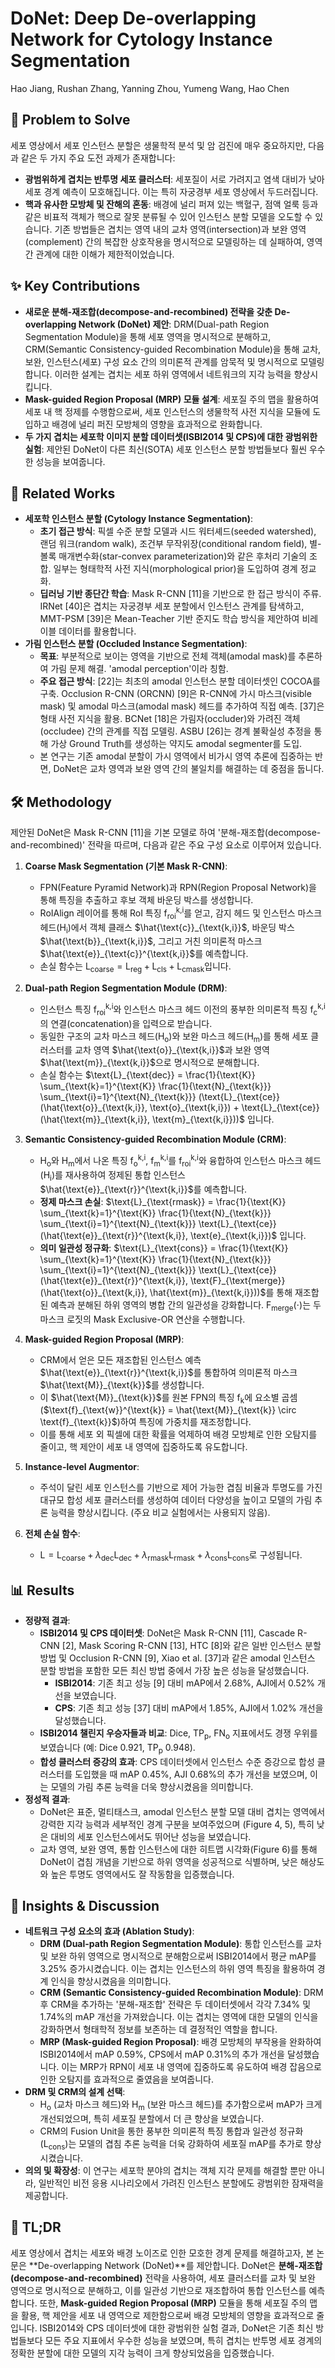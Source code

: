 # DoNet: Deep De-overlapping Network for Cytology Instance Segmentation

Hao Jiang, Rushan Zhang, Yanning Zhou, Yumeng Wang, Hao Chen

## 🧩 Problem to Solve

세포 영상에서 세포 인스턴스 분할은 생물학적 분석 및 암 검진에 매우 중요하지만, 다음과 같은 두 가지 주요 도전 과제가 존재합니다:

* **광범위하게 겹치는 반투명 세포 클러스터**: 세포질이 서로 가려지고 염색 대비가 낮아 세포 경계 예측이 모호해집니다. 이는 특히 자궁경부 세포 영상에서 두드러집니다.
* **핵과 유사한 모방체 및 잔해의 혼동**: 배경에 널리 퍼져 있는 백혈구, 점액 얼룩 등과 같은 비표적 객체가 핵으로 잘못 분류될 수 있어 인스턴스 분할 모델을 오도할 수 있습니다.
기존 방법들은 겹치는 영역 내의 교차 영역(intersection)과 보완 영역(complement) 간의 복잡한 상호작용을 명시적으로 모델링하는 데 실패하여, 영역 간 관계에 대한 이해가 제한적이었습니다.

## ✨ Key Contributions

* **새로운 분해-재조합(decompose-and-recombined) 전략을 갖춘 De-overlapping Network (DoNet) 제안**: DRM(Dual-path Region Segmentation Module)을 통해 세포 영역을 명시적으로 분해하고, CRM(Semantic Consistency-guided Recombination Module)을 통해 교차, 보완, 인스턴스(세포) 구성 요소 간의 의미론적 관계를 암묵적 및 명시적으로 모델링합니다. 이러한 설계는 겹치는 세포 하위 영역에서 네트워크의 지각 능력을 향상시킵니다.
* **Mask-guided Region Proposal (MRP) 모듈 설계**: 세포질 주의 맵을 활용하여 세포 내 핵 정제를 수행함으로써, 세포 인스턴스의 생물학적 사전 지식을 모듈에 도입하고 배경에 널리 퍼진 모방체의 영향을 효과적으로 완화합니다.
* **두 가지 겹치는 세포학 이미지 분할 데이터셋(ISBI2014 및 CPS)에 대한 광범위한 실험**: 제안된 DoNet이 다른 최신(SOTA) 세포 인스턴스 분할 방법들보다 훨씬 우수한 성능을 보여줍니다.

## 📎 Related Works

* **세포학 인스턴스 분할 (Cytology Instance Segmentation)**:
  * **초기 접근 방식**: 픽셀 수준 분할 모델과 시드 워터셰드($\text{seeded watershed}$), 랜덤 워크($\text{random walk}$), 조건부 무작위장($\text{conditional random field}$), 별-볼록 매개변수화($\text{star-convex parameterization}$)와 같은 후처리 기술의 조합. 일부는 형태학적 사전 지식($\text{morphological prior}$)을 도입하여 경계 정교화.
  * **딥러닝 기반 종단간 학습**: Mask R-CNN [11]을 기반으로 한 접근 방식이 주류. IRNet [40]은 겹치는 자궁경부 세포 분할에서 인스턴스 관계를 탐색하고, MMT-PSM [39]은 Mean-Teacher 기반 준지도 학습 방식을 제안하여 비레이블 데이터를 활용합니다.
* **가림 인스턴스 분할 (Occluded Instance Segmentation)**:
  * **목표**: 부분적으로 보이는 영역을 기반으로 전체 객체(amodal mask)를 추론하여 가림 문제 해결. 'amodal perception'이라 칭함.
  * **주요 접근 방식**: [22]는 최초의 amodal 인스턴스 분할 데이터셋인 COCOA를 구축. Occlusion R-CNN (ORCNN) [9]은 R-CNN에 가시 마스크($\text{visible mask}$) 및 amodal 마스크($\text{amodal mask}$) 헤드를 추가하여 직접 예측. [37]은 형태 사전 지식을 활용. BCNet [18]은 가림자($\text{occluder}$)와 가려진 객체($\text{occludee}$) 간의 관계를 직접 모델링. ASBU [26]는 경계 불확실성 추정을 통해 가상 Ground Truth를 생성하는 약지도 amodal segmenter를 도입.
  * 본 연구는 기존 amodal 분할이 가시 영역에서 비가시 영역 추론에 집중하는 반면, DoNet은 교차 영역과 보완 영역 간의 불일치를 해결하는 데 중점을 둡니다.

## 🛠️ Methodology

제안된 DoNet은 Mask R-CNN [11]을 기본 모델로 하여 '분해-재조합(decompose-and-recombined)' 전략을 따르며, 다음과 같은 주요 구성 요소로 이루어져 있습니다.

1. **Coarse Mask Segmentation (기본 Mask R-CNN)**:
    * $\text{FPN}$(Feature Pyramid Network)과 $\text{RPN}$(Region Proposal Network)을 통해 특징을 추출하고 후보 객체 바운딩 박스를 생성합니다.
    * $\text{RoIAlign}$ 레이어를 통해 $\text{RoI}$ 특징 $\text{f}_{\text{roi}}^{\text{k,i}}$를 얻고, 감지 헤드 및 인스턴스 마스크 헤드($\text{H}_{\text{i}}$)에서 객체 클래스 $\hat{\text{c}}_{\text{k,i}}$, 바운딩 박스 $\hat{\text{b}}_{\text{k,i}}$, 그리고 거친 의미론적 마스크 $\hat{\text{e}}_{\text{c}}^{\text{k,i}}$를 예측합니다.
    * 손실 함수는 $\text{L}_{\text{coarse}} = \text{L}_{\text{reg}} + \text{L}_{\text{cls}} + \text{L}_{\text{cmask}}$입니다.

2. **Dual-path Region Segmentation Module (DRM)**:
    * 인스턴스 특징 $\text{f}_{\text{roi}}^{\text{k,i}}$와 인스턴스 마스크 헤드 이전의 풍부한 의미론적 특징 $\text{f}_{\text{c}}^{\text{k,i}}$의 연결(concatenation)을 입력으로 받습니다.
    * 동일한 구조의 교차 마스크 헤드($\text{H}_{\text{o}}$)와 보완 마스크 헤드($\text{H}_{\text{m}}$)를 통해 세포 클러스터를 교차 영역 $\hat{\text{o}}_{\text{k,i}}$과 보완 영역 $\hat{\text{m}}_{\text{k,i}}$으로 명시적으로 분해합니다.
    * 손실 함수는 $\text{L}_{\text{dec}} = \frac{1}{\text{K}} \sum_{\text{k}=1}^{\text{K}} \frac{1}{\text{N}_{\text{k}}} \sum_{\text{i}=1}^{\text{N}_{\text{k}}} (\text{L}_{\text{ce}}(\hat{\text{o}}_{\text{k,i}}, \text{o}_{\text{k,i}}) + \text{L}_{\text{ce}}(\hat{\text{m}}_{\text{k,i}}, \text{m}_{\text{k,i}}))$ 입니다.

3. **Semantic Consistency-guided Recombination Module (CRM)**:
    * $\text{H}_{\text{o}}$와 $\text{H}_{\text{m}}$에서 나온 특징 $\text{f}_{\text{o}}^{\text{k,i}}$, $\text{f}_{\text{m}}^{\text{k,i}}$를 $\text{f}_{\text{roi}}^{\text{k,i}}$와 융합하여 인스턴스 마스크 헤드($\text{H}_{\text{i}}$)를 재사용하여 정제된 통합 인스턴스 $\hat{\text{e}}_{\text{r}}^{\text{k,i}}$를 예측합니다.
    * **정제 마스크 손실**: $\text{L}_{\text{rmask}} = \frac{1}{\text{K}} \sum_{\text{k}=1}^{\text{K}} \frac{1}{\text{N}_{\text{k}}} \sum_{\text{i}=1}^{\text{N}_{\text{k}}} \text{L}_{\text{ce}}(\hat{\text{e}}_{\text{r}}^{\text{k,i}}, \text{e}_{\text{k,i}})$ 입니다.
    * **의미 일관성 정규화**: $\text{L}_{\text{cons}} = \frac{1}{\text{K}} \sum_{\text{k}=1}^{\text{K}} \frac{1}{\text{N}_{\text{k}}} \sum_{\text{i}=1}^{\text{N}_{\text{k}}} \text{L}_{\text{ce}}(\hat{\text{e}}_{\text{r}}^{\text{k,i}}, \text{F}_{\text{merge}}(\hat{\text{o}}_{\text{k,i}}, \hat{\text{m}}_{\text{k,i}}))$를 통해 재조합된 예측과 분해된 하위 영역의 병합 간의 일관성을 강화합니다. $\text{F}_{\text{merge}}(\cdot)$는 두 마스크 로짓의 Mask Exclusive-OR 연산을 수행합니다.

4. **Mask-guided Region Proposal (MRP)**:
    * CRM에서 얻은 모든 재조합된 인스턴스 예측 $\hat{\text{e}}_{\text{r}}^{\text{k,i}}$를 통합하여 의미론적 마스크 $\hat{\text{M}}_{\text{k}}$를 생성합니다.
    * 이 $\hat{\text{M}}_{\text{k}}$를 원본 $\text{FPN}$의 특징 $\text{f}_{\text{k}}$에 요소별 곱셈($\text{f}_{\text{w}}^{\text{k}} = \hat{\text{M}}_{\text{k}} \circ \text{f}_{\text{k}}$)하여 특징에 가중치를 재조정합니다.
    * 이를 통해 세포 외 픽셀에 대한 확률을 억제하여 배경 모방체로 인한 오탐지를 줄이고, 핵 제안이 세포 내 영역에 집중하도록 유도합니다.

5. **Instance-level Augmentor**:
    * 주석이 달린 세포 인스턴스를 기반으로 제어 가능한 겹침 비율과 투명도를 가진 대규모 합성 세포 클러스터를 생성하여 데이터 다양성을 높이고 모델의 가림 추론 능력을 향상시킵니다. (주요 비교 실험에서는 사용되지 않음).

6. **전체 손실 함수**:
    * $\text{L} = \text{L}_{\text{coarse}} + \lambda_{\text{dec}} \text{L}_{\text{dec}} + \lambda_{\text{rmask}} \text{L}_{\text{rmask}} + \lambda_{\text{cons}} \text{L}_{\text{cons}}$로 구성됩니다.

## 📊 Results

* **정량적 결과**:
  * **ISBI2014 및 CPS 데이터셋**: DoNet은 Mask R-CNN [11], Cascade R-CNN [2], Mask Scoring R-CNN [13], HTC [8]와 같은 일반 인스턴스 분할 방법 및 Occlusion R-CNN [9], Xiao et al. [37]과 같은 amodal 인스턴스 분할 방법을 포함한 모든 최신 방법 중에서 가장 높은 성능을 달성했습니다.
    * **ISBI2014**: 기존 최고 성능 [9] 대비 $\text{mAP}$에서 $2.68\%$, $\text{AJI}$에서 $0.52\%$ 개선을 보였습니다.
    * **CPS**: 기존 최고 성능 [37] 대비 $\text{mAP}$에서 $1.85\%$, $\text{AJI}$에서 $1.02\%$ 개선을 달성했습니다.
  * **ISBI2014 챌린지 우승자들과 비교**: $\text{Dice}$, $\text{TP}_{\text{p}}$, $\text{FN}_{\text{o}}$ 지표에서도 경쟁 우위를 보였습니다 (예: $\text{Dice}$ $0.921$, $\text{TP}_{\text{p}}$ $0.948$).
  * **합성 클러스터 증강의 효과**: CPS 데이터셋에서 인스턴스 수준 증강으로 합성 클러스터를 도입했을 때 $\text{mAP}$ $0.45\%$, $\text{AJI}$ $0.68\%$의 추가 개선을 보였으며, 이는 모델의 가림 추론 능력을 더욱 향상시켰음을 의미합니다.
* **정성적 결과**:
  * DoNet은 표준, 멀티태스크, amodal 인스턴스 분할 모델 대비 겹치는 영역에서 강력한 지각 능력과 세부적인 경계 구분을 보여주었으며 (Figure 4, 5), 특히 낮은 대비의 세포 인스턴스에서도 뛰어난 성능을 보였습니다.
  * 교차 영역, 보완 영역, 통합 인스턴스에 대한 히트맵 시각화(Figure 6)를 통해 DoNet이 겹침 개념을 기반으로 하위 영역을 성공적으로 식별하며, 낮은 해상도와 높은 투명도 영역에서도 잘 작동함을 입증했습니다.

## 🧠 Insights & Discussion

* **네트워크 구성 요소의 효과 (Ablation Study)**:
  * **DRM (Dual-path Region Segmentation Module)**: 통합 인스턴스를 교차 및 보완 하위 영역으로 명시적으로 분해함으로써 ISBI2014에서 평균 $\text{mAP}$를 $3.25\%$ 증가시켰습니다. 이는 겹치는 인스턴스의 하위 영역 특징을 활용하여 경계 인식을 향상시켰음을 의미합니다.
  * **CRM (Semantic Consistency-guided Recombination Module)**: DRM 후 CRM을 추가하는 '분해-재조합' 전략은 두 데이터셋에서 각각 $7.34\%$ 및 $1.74\%$의 $\text{mAP}$ 개선을 가져왔습니다. 이는 겹치는 영역에 대한 모델의 인식을 강화하면서 형태학적 정보를 보존하는 데 결정적인 역할을 합니다.
  * **MRP (Mask-guided Region Proposal)**: 배경 모방체의 부작용을 완화하여 ISBI2014에서 $\text{mAP}$ $0.59\%$, CPS에서 $\text{mAP}$ $0.31\%$의 추가 개선을 달성했습니다. 이는 $\text{MRP}$가 $\text{RPN}$이 세포 내 영역에 집중하도록 유도하여 배경 잡음으로 인한 오탐지를 효과적으로 줄였음을 보여줍니다.
* **DRM 및 CRM의 설계 선택**:
  * $\text{H}_{\text{o}}$ (교차 마스크 헤드)와 $\text{H}_{\text{m}}$ (보완 마스크 헤드)를 추가함으로써 $\text{mAP}$가 크게 개선되었으며, 특히 세포질 분할에서 더 큰 향상을 보였습니다.
  * $\text{CRM}$의 Fusion Unit을 통한 풍부한 의미론적 특징 통합과 일관성 정규화($\text{L}_{\text{cons}}$)는 모델의 겹침 추론 능력을 더욱 강화하여 세포질 $\text{mAP}$를 추가로 향상시켰습니다.
* **의의 및 확장성**: 이 연구는 세포학 분야의 겹치는 객체 지각 문제를 해결할 뿐만 아니라, 일반적인 비전 응용 시나리오에서 가려진 인스턴스 분할에도 광범위한 잠재력을 제공합니다.

## 📌 TL;DR

세포 영상에서 겹치는 세포와 배경 노이즈로 인한 모호한 경계 문제를 해결하고자, 본 논문은 **De-overlapping Network (DoNet)**를 제안합니다. DoNet은 **분해-재조합(decompose-and-recombined)** 전략을 사용하여, 세포 클러스터를 교차 및 보완 영역으로 명시적으로 분해하고, 이를 일관성 기반으로 재조합하여 통합 인스턴스를 예측합니다. 또한, **Mask-guided Region Proposal (MRP)** 모듈을 통해 세포질 주의 맵을 활용, 핵 제안을 세포 내 영역으로 제한함으로써 배경 모방체의 영향을 효과적으로 줄입니다. ISBI2014와 CPS 데이터셋에 대한 광범위한 실험 결과, DoNet은 기존 최신 방법들보다 모든 주요 지표에서 우수한 성능을 보였으며, 특히 겹치는 반투명 세포 경계의 정확한 분할에 대한 모델의 지각 능력이 크게 향상되었음을 입증했습니다.
